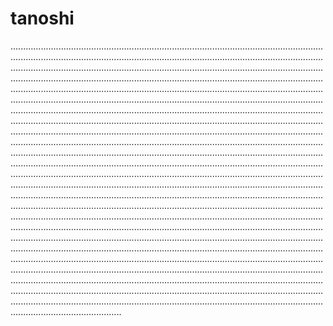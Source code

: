 # tanoshi
........................................................................................................................................................................................................................................................................................................................................................................................................................................................................................................................................................................................................................................................................................................................................................................................................................................................................................................................................................................................................................................................................................................................................................................................................................................................................................................................................................................................................................................................................................................................................................................................................................................................................................................................................................................................................................................................................................................................................................................................................................................................................................................................................................................................................................................................................................................................................................................................................................................................................................................................................................................................................................................................................................................................................................................................................................................................................................................................................................................................................................................................................................................................................................................................................................................................................